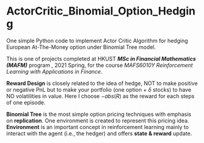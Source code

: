 # ActorCritic_Binomial_Option_Hedging
One simple Python code to implement Actor Critic Algorithm for hedging European At-The-Money option under Binomial Tree model.

This is one of projects completed at HKUST ***MSc in Financial Mathematics (MAFM)*** program , 2021 Spring, for the course *MAFS6010Y Reinforcement Learning with Applications in Finance*.

**Reward Design** is closely related to the idea of hedge, NOT to make positive or negative PnL but to make your portfolio (one option + $\delta$ stocks) to have NO volatilities in value. Here I choose $-abs(R)$ as the reward for each steps of one episode.

**Binomial Tree** is the most simple option pricing techniques with emphasis on **replication**. One environment is created to represent this pricing idea. **Environment** is an important concept in reinforcement learning mainly to interact with the agent (i.e., the hedger) and offers **state & reward** update.
